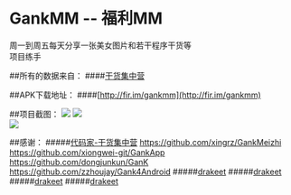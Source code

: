 # GankMM -- 福利MM

  周一到周五每天分享一张美女图片和若干程序干货等<br>
  项目练手
  
##所有的数据来自：
####[干货集中营](http://gank.io/)  

##APK下载地址：
####[http://fir.im/gankmm](http://fir.im/gankmm)

##项目截图：
![](https://github.com/maning0303/GankMM/raw/master/screenshots/001.jpg) 
![](https://github.com/maning0303/GankMM/raw/master/screenshots/002.jpg)  
![](https://github.com/maning0303/GankMM/raw/master/screenshots/003.jpg)  

##感谢：
#####[代码家-干货集中营](https://github.com/daimajia)
</string>
https://github.com/xingrz/GankMeizhi</string>
https://github.com/xiongwei-git/GankApp</string>
https://github.com/dongjunkun/GanK</string>
https://github.com/zzhoujay/Gank4Android</string>
#####[drakeet](https://github.com/drakeet/Meizhi)
#####[drakeet](https://github.com/drakeet/Meizhi)
#####[drakeet](https://github.com/drakeet/Meizhi)
#####[drakeet](https://github.com/drakeet/Meizhi)


